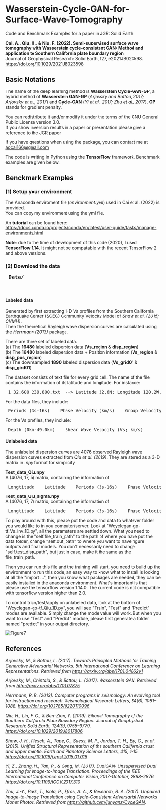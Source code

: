 # Wasserstein-Cycle-GAN-for-Surface-Wave-Tomography
Code and Benchmark Examples for a paper in JGR: Solid Earth

**Cai, A., Qiu, H., & Niu, F. (2022). Semi-supervised surface wave tomography with Wasserstein cycle-consistent GAN: Method and application to Southern California plate boundary region** <br />
Journal of Geophysical Research: Solid Earth, 127, e2021JB023598. <br />
https://doi.org/10.1029/2021JB023598

## Basic Notations <br />
The name of the deep learning method is **Wasserstein Cycle-GAN-GP**, a hybrid method of **Wasserstein GAN-GP** (*Arjovsky and Bottou, 2017; Arjovsky et al., 2017*) and **Cycle-GAN** (*Yi et al., 2017; Zhu et al., 2017*). **GP** stands for gradient penalty.

You can redistribute it and/or modify it under the terms of the GNU General Public License version 3.0. <br />
If you show inversion results in a paper or presentation please give a reference to the JGR paper

If you have questions when using the package, you can contact me at aocai166@gmail.com <br />

The code is writing in Python using the **TensorFlow** framework. Benchmark examples are given below. <br />

## Benckmark Examples
### (1) Setup your environment <br />
The Anaconda enviroment file (*environment.yml*) used in Cai et al. (2022) is provided. <br />
You can copy my environment using the yml file. <br />

An **tutorial** can be found here: https://docs.conda.io/projects/conda/en/latest/user-guide/tasks/manage-environments.html

**Note**: due to the time of development of this code (2020), I used **TensorFlow 1.14**. It might not be compatable with the recent TensorFlow 2 and above versions.

### (2) Download the data <pre> Data/ </pre> <br />
#### Labeled data <br />
Generated by first extracting 1-D *Vs* profiles from the Southern California Earthquake Center (SCEC) Community Velocity Model of *Shaw et al. (2015; CVMH)*. <br />
Then the theoretical Rayleigh wave dispersion curves are calculated using the *Herrmann (2013)* package.

There are three set of labeled data. <br />
(a) The **16480** labeled dispersion data (**Vs_region** & **disp_region**) <br />
(b) The **16480** labeled dispersion data + Position information (**Vs_region** & **disp_pos_region**) <br />
(c) The downsampled **1890** labeled dispersion data (**Vs_grid01** & **disp_gird01**) <br />

The dataset consists of text file for every grid cell. The name of the file contains the information of its latitude and longitude. For instance:

<pre> 1_32.600_239.800.txt  --> Latitude 32.6N; Longitude 120.2W. </pre>

For the data files, they include: <br />
<pre> Periods (3s-16s)    Phase Velocity (km/s)    Group Velocity (km/s)    Latitude    Longtitude </pre>
For the Vs profiles, they include: <br />
<pre> Depth (0km-49.0km)    Shear Wave Velocity (Vs; km/s) </pre>

#### Unlabeled data <br />
The unlabeled dispersion curves are 4076 observed Rayleigh wave dispersion curves extracted from *Qiu et al. (2019)*. They are stored as a 3-D matrix in *.npy* format for simplicity <br />

**Test_data_Qiu.npy** <br />
A (4076, 17, 5) matrix, containing the information of <br />
<pre> Longtitude    Latitude    Periods (3s-16s)    Phase Velocity (km/s)    Group Velocity (km/s) </pre>

**Test_data_Qiu_sigma.npy** <br />
A (4076, 17, 7) matrix, containing the information of <br />
<pre> Longtitude    Latitude    Periods (3s-16s)    Phase Velocity (km/s)    Group Velocity (km/s)    Uncertainty of Phase Velocity (km/s)    Uncertainty of Group Velocity (km/s)</pre>


To play around with this, please put the code and data to whatever folder you would like to in you computer/server. Look at "Wcyclegan-gp-tf_Vs_inv_1D.py", all the parameters are settled down. What you need to change is the "self.file_train_path" to the path of where you have put the data folder, change "self.out_path" to where you want to have figure outputs and final models. You don't necessarily need to change "self.test_disp_path", but just in case, make it the same as the file_train_path.

Then you can run this file and the training will start, you need to build up the environment to run this code, an easy way to know what to install is looking at all the "import ...", then you know what packages are needed, they can be easily installed in the anaconda environment. What's important is that please use the tensorflow version 1.14.0. The current code is not compatible with tensorflow version higher than 2.0.

To control trian/test/apply on unlabeled data, look at the bottom of "Wcyclegan-gp-tf_Qiu_1D.py", you will see "Train", "Test" and "Predict" modes are available. Simply change the mode value will work. But when you want to use "Test" and "Predict" module, please first generate a folder named "predict" in your output directory.

![Figure7](https://user-images.githubusercontent.com/35436104/154765285-227c78f2-667c-4b53-a232-7c6fb84e2e75.JPG)

## References
*Arjovsky, M., & Bottou, L. (2017). Towards Principled Methods for Training Generative Adversarial Networks. 5th International Conference on Learning Representations. Retrieved from https://arxiv.org/abs/1701.04862v1*

*Arjovsky, M., Chintala, S., & Bottou, L. (2017). Wasserstein GAN. Retrieved from http://arxiv.org/abs/1701.07875*

*Herrmann, R. B. (2013). Computer programs in seismology: An evolving tool for instruction and research. Seismological Research Letters, 84(6), 1081–1088. https://doi.org/10.1785/0220110096*

*Qiu, H., Lin, F. C., & Ben-Zion, Y. (2019). Eikonal Tomography of the Southern California Plate Boundary Region. Journal of Geophysical Research: Solid Earth, 124(9), 9755–9779. https://doi.org/10.1029/2019JB017806*

*Shaw, J. H., Plesch, A., Tape, C., Suess, M. P., Jordan, T. H., Ely, G., et al. (2015). Unified Structural Representation of the southern California crust and upper mantle. Earth and Planetary Science Letters, 415, 1–15. https://doi.org/10.1016/j.epsl.2015.01.016*

*Yi, Z., Zhang, H., Tan, P., & Gong, M. (2017). DualGAN: Unsupervised Dual Learning for Image-to-Image Translation. Proceedings of the IEEE International Conference on Computer Vision, 2017-October, 2868–2876. https://doi.org/10.1109/ICCV.2017.310*

*Zhu, J.-Y., Park, T., Isola, P., Efros, A. A., & Research, B. A. (2017). Unpaired Image-to-Image Translation using Cycle-Consistent Adversarial Networks Monet Photos. Retrieved from https://github.com/junyanz/CycleGAN.*
